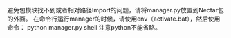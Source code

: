 ﻿避免包模块找不到或者相对路径Import的问题，请将manager.py放置到Nectar包的外面。
在命令行运行manager的时候，请使用env（activate.bat），然后使用命令：
python manager.py shell
注意python不能省略。